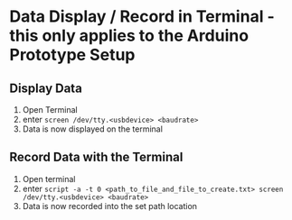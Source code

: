# Data Display / Record in Terminal - this only applies to the Arduino Prototype Setup
## Display Data
1. Open Terminal
2. enter `screen /dev/tty.<usbdevice> <baudrate>`
3. Data is now displayed on the terminal

## Record Data with the Terminal
1. Open terminal
2. enter `script -a -t 0 <path_to_file_and_file_to_create.txt> screen /dev/tty.<usbdevice> <baudrate>`
3. Data is now recorded into the set path location
